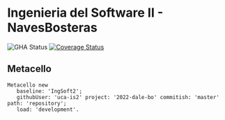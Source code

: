 # Ingenieria del Software II - NavesBosteras

![GHA Status](https://github.com/uca-is2/2022-dale-bo/actions/workflows/GHA.yml/badge.svg)
[![Coverage Status](https://coveralls.io/repos/github/uca-is2/2022-dale-bo/badge.svg?branch=master)](https://coveralls.io/github/uca-is2/2022-dale-bo?branch=master)

## Metacello

```smalltalk
Metacello new
   baseline: 'IngSoft2';
   githubUser: 'uca-is2' project: '2022-dale-bo' commitish: 'master' path: 'repository';
   load: 'development'.
```
